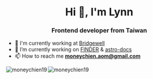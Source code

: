 <h1 align="center">Hi 👋, I'm Lynn</h1>
<h3 align="center">Frontend developer from Taiwan</h3>

- 💼 I'm currently working at [Bridgewell](https://www.bridgewell.com/)
- 🔭 I’m currently working on [FINDER](https://github.com/johnny890122/FINDER_react_frontend) & [astro-docs](https://github.com/withastro/docs)
- 📫 How to reach me **moneychien.aom@gmail.com**


<p><img align="left" src="https://github-readme-stats.vercel.app/api/top-langs?username=moneychien19&show_icons=true&locale=en&layout=compact" alt="moneychien19" /></p>
<p><img align="center" src="https://github-readme-streak-stats.herokuapp.com/?user=moneychien19&" alt="moneychien19" /></p>
